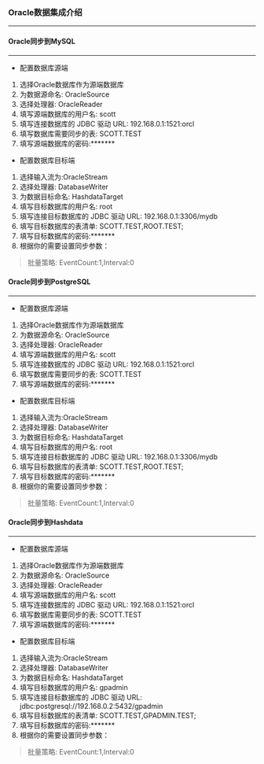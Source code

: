 ### Oracle数据集成介绍
____________________________


#### Oracle同步到MySQL
____________________________
* 配置数据库源端

1. 选择Oracle数据库作为源端数据库
2. 为数据源命名: OracleSource
3. 选择处理器: OracleReader
4. 填写源端数据库的用户名: scott
5. 填写连接数据库的 JDBC 驱动 URL: 192.168.0.1:1521:orcl
6. 填写数据库需要同步的表: SCOTT.TEST
7. 填写源端数据库的密码:*******

* 配置数据库目标端

1. 选择输入流为:OracleStream
2. 选择处理器: DatabaseWriter
3. 为数据目标命名: HashdataTarget
4. 填写目标数据库的用户名: root
5. 填写连接目标数据库的 JDBC 驱动 URL: 192.168.0.1:3306/mydb
6. 填写目标数据库的表清单: SCOTT.TEST,ROOT.TEST;
7. 填写目标数据库的密码:*******
8. 根据你的需要设置同步参数：

> 批量策略: EventCount:1,Interval:0


#### Oracle同步到PostgreSQL
____________________________
* 配置数据库源端

1. 选择Oracle数据库作为源端数据库
2. 为数据源命名: OracleSource
3. 选择处理器: OracleReader
4. 填写源端数据库的用户名: scott
5. 填写连接数据库的 JDBC 驱动 URL: 192.168.0.1:1521:orcl
6. 填写数据库需要同步的表: SCOTT.TEST
7. 填写源端数据库的密码:*******

* 配置数据库目标端

1. 选择输入流为:OracleStream
2. 选择处理器: DatabaseWriter
3. 为数据目标命名: HashdataTarget
4. 填写目标数据库的用户名: root
5. 填写连接目标数据库的 JDBC 驱动 URL: 192.168.0.1:3306/mydb
6. 填写目标数据库的表清单: SCOTT.TEST,ROOT.TEST;
7. 填写目标数据库的密码:*******
8. 根据你的需要设置同步参数：

> 批量策略: EventCount:1,Interval:0





#### Oracle同步到Hashdata
____________________________
* 配置数据库源端

1. 选择Oracle数据库作为源端数据库
2. 为数据源命名: OracleSource
3. 选择处理器: OracleReader
4. 填写源端数据库的用户名: scott
5. 填写连接数据库的 JDBC 驱动 URL: 192.168.0.1:1521:orcl
6. 填写数据库需要同步的表: SCOTT.TEST
7. 填写源端数据库的密码:*******

* 配置数据库目标端

1. 选择输入流为:OracleStream
2. 选择处理器: DatabaseWriter
3. 为数据目标命名: HashdataTarget
4. 填写目标数据库的用户名: gpadmin
5. 填写连接目标数据库的 JDBC 驱动 URL: jdbc:postgresql://192.168.0.2:5432/gpadmin
6. 填写目标数据库的表清单: SCOTT.TEST,GPADMIN.TEST;
7. 填写目标数据库的密码:*******
8. 根据你的需要设置同步参数：

> 批量策略: EventCount:1,Interval:0


